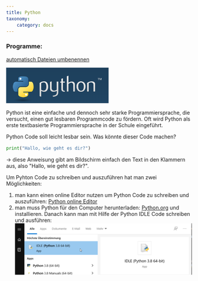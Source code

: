 ```yaml
---
title: Python
taxonomy:
    category: docs
---
```

### Programme:
[automatisch Dateien umbenennen](./01)

![alt](./python.png)

Python ist eine einfache und dennoch sehr starke Programmiersprache, die versucht, einen gut lesbaren Programmcode zu fördern. Oft wird Python als erste textbasierte Programmiersprache in der Schule eingeführt.

Python Code soll leicht lesbar sein. Was könnte dieser Code machen?
```python
print("Hallo, wie geht es dir?")
```
-> diese Anweisung gibt am Bildschirm einfach den Text in den Klammern aus, also "Hallo, wie geht es dir?".

Um Pyhton Code zu schreiben und auszuführen hat man zwei Möglichkeiten:

1. man kann einen online Editor nutzen um Python Code zu schreiben und auszuführen: [Python online Editor](https://www.programiz.com/python-programming/online-compiler/)
2. man muss Python für den Computer herunterladen: [Python.org](https://www.python.org/downloads/) und installieren. Danach kann man mit Hilfe der Python IDLE Code schreiben und ausführen:
![alt](./python1.png)